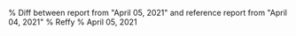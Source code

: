 % Diff between report from "April 05, 2021" and reference report from "April 04, 2021"
% Reffy
% April 05, 2021

